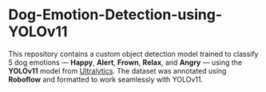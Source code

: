 # Dog-Emotion-Detection-using-YOLOv11
This repository contains a custom object detection model trained to classify 5 dog emotions — **Happy**, **Alert**, **Frown**, **Relax**, and **Angry** — using the **YOLOv11** model from [Ultralytics](https://github.com/ultralytics/ultralytics). The dataset was annotated using **Roboflow** and formatted to work seamlessly with YOLOv11.
